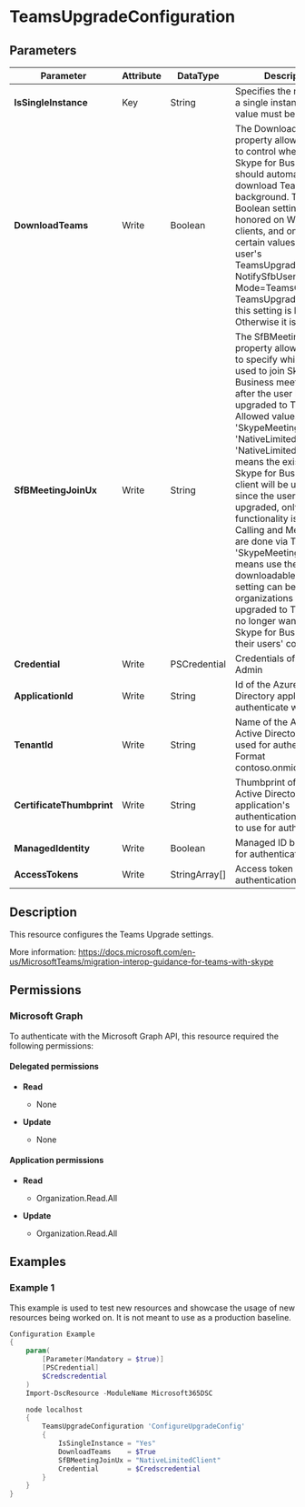 ﻿# TeamsUpgradeConfiguration

## Parameters

| Parameter | Attribute | DataType | Description | Allowed Values |
| --- | --- | --- | --- | --- |
| **IsSingleInstance** | Key | String | Specifies the resource is a single instance, the value must be 'Yes' | `Yes` |
| **DownloadTeams** | Write | Boolean | The DownloadTeams property allows admins to control whether the Skype for Business client should automatically download Teams in the background. This Boolean setting is only honored on Windows clients, and only for certain values of the user's TeamsUpgradePolicy. If NotifySfbUser=true or if Mode=TeamsOnly in TeamsUpgradePolicy, this setting is honored. Otherwise it is ignored. | |
| **SfBMeetingJoinUx** | Write | String | The SfBMeetingJoinUx property allows admins to specify which app is used to join Skype for Business meetings, even after the user has been upgraded to Teams. Allowed values are: 'SkypeMeetingsApp' and 'NativeLimitedClient'. 'NativeLimitedClient' means the existing Skype for Business rich client will be used, but since the user is upgraded, only meeting functionality is available. Calling and Messaging are done via Teams. 'SkypeMeetingsApp' means use the web-downloadable app. This setting can be useful for organizations that have upgraded to Teams and no longer want to install Skype for Business on their users' computers. | `SkypeMeetingsApp`, `NativeLimitedClient` |
| **Credential** | Write | PSCredential | Credentials of the Teams Admin | |
| **ApplicationId** | Write | String | Id of the Azure Active Directory application to authenticate with. | |
| **TenantId** | Write | String | Name of the Azure Active Directory tenant used for authentication. Format contoso.onmicrosoft.com | |
| **CertificateThumbprint** | Write | String | Thumbprint of the Azure Active Directory application's authentication certificate to use for authentication. | |
| **ManagedIdentity** | Write | Boolean | Managed ID being used for authentication. | |
| **AccessTokens** | Write | StringArray[] | Access token used for authentication. | |


## Description

This resource configures the Teams Upgrade settings.

More information: https://docs.microsoft.com/en-us/MicrosoftTeams/migration-interop-guidance-for-teams-with-skype

## Permissions

### Microsoft Graph

To authenticate with the Microsoft Graph API, this resource required the following permissions:

#### Delegated permissions

- **Read**

    - None

- **Update**

    - None

#### Application permissions

- **Read**

    - Organization.Read.All

- **Update**

    - Organization.Read.All

## Examples

### Example 1

This example is used to test new resources and showcase the usage of new resources being worked on.
It is not meant to use as a production baseline.

```powershell
Configuration Example
{
    param(
        [Parameter(Mandatory = $true)]
        [PSCredential]
        $Credscredential
    )
    Import-DscResource -ModuleName Microsoft365DSC

    node localhost
    {
        TeamsUpgradeConfiguration 'ConfigureUpgradeConfig'
        {
            IsSingleInstance = "Yes"
            DownloadTeams    = $True
            SfBMeetingJoinUx = "NativeLimitedClient"
            Credential       = $Credscredential
        }
    }
}
```

